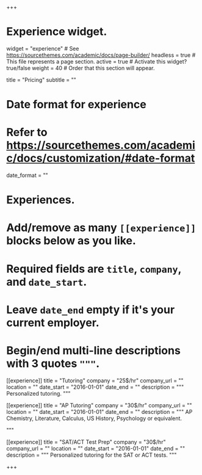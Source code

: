 +++
# Experience widget.
widget = "experience"  # See https://sourcethemes.com/academic/docs/page-builder/
headless = true  # This file represents a page section.
active = true  # Activate this widget? true/false
weight = 40  # Order that this section will appear.

title = "Pricing"
subtitle = ""

# Date format for experience
#   Refer to https://sourcethemes.com/academic/docs/customization/#date-format
date_format = ""

# Experiences.
#   Add/remove as many `[[experience]]` blocks below as you like.
#   Required fields are `title`, `company`, and `date_start`.
#   Leave `date_end` empty if it's your current employer.
#   Begin/end multi-line descriptions with 3 quotes `"""`.
[[experience]]
  title = "Tutoring"
  company = "25$/hr"
  company_url = ""
  location = ""
  date_start = "2016-01-01"
  date_end = ""
  description = """
  Personalized tutoring. 
    """

[[experience]]
  title = "AP Tutoring"
  company = "30$/hr"
  company_url = ""
  location = ""
  date_start = "2016-01-01"
  date_end = ""
  description = """
  AP Chemistry, Literature, Calculus, US History, Psychology or equivalent.
  
  """



[[experience]]
 title = "SAT/ACT Test Prep"
 company = "30$/hr"
 company_url = ""
 location = ""
 date_start = "2016-01-01"
 date_end = ""
 description = """
 Personalized tutoring for the SAT or ACT tests.
 """

+++

